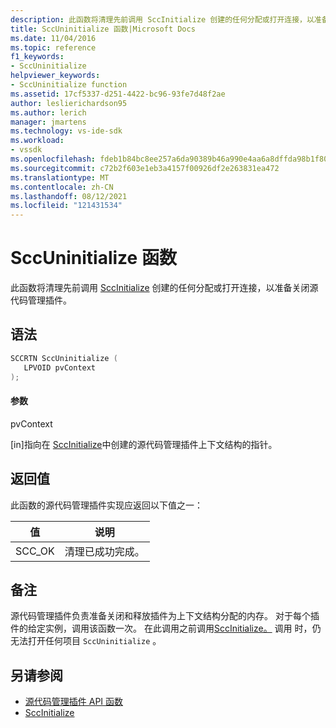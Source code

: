 ```yaml
---
description: 此函数将清理先前调用 SccInitialize 创建的任何分配或打开连接，以准备关闭源代码管理插件。
title: SccUninitialize 函数|Microsoft Docs
ms.date: 11/04/2016
ms.topic: reference
f1_keywords:
- SccUninitialize
helpviewer_keywords:
- SccUninitialize function
ms.assetid: 17cf5337-d251-4422-bc96-93fe7d48f2ae
author: leslierichardson95
ms.author: lerich
manager: jmartens
ms.technology: vs-ide-sdk
ms.workload:
- vssdk
ms.openlocfilehash: fdeb1b84bc8ee257a6da90389b46a990e4aa6a8dffda98b1f80964710e56bdac
ms.sourcegitcommit: c72b2f603e1eb3a4157f00926df2e263831ea472
ms.translationtype: MT
ms.contentlocale: zh-CN
ms.lasthandoff: 08/12/2021
ms.locfileid: "121431534"
---
```

# <a name="sccuninitialize-function"></a>SccUninitialize 函数
此函数将清理先前调用 [SccInitialize](../extensibility/sccinitialize-function.md) 创建的任何分配或打开连接，以准备关闭源代码管理插件。

## <a name="syntax"></a>语法

```cpp
SCCRTN SccUninitialize (
   LPVOID pvContext
);
```

#### <a name="parameters"></a>参数
 pvContext

[in]指向在 [SccInitialize](../extensibility/sccinitialize-function.md)中创建的源代码管理插件上下文结构的指针。

## <a name="return-value"></a>返回值
 此函数的源代码管理插件实现应返回以下值之一：

|值|说明|
|-----------|-----------------|
|SCC_OK|清理已成功完成。|

## <a name="remarks"></a>备注
 源代码管理插件负责准备关闭和释放插件为上下文结构分配的内存。 对于每个插件的给定实例，调用该函数一次。 在此调用之前调用[SccInitialize。](../extensibility/sccinitialize-function.md) 调用 时，仍无法打开任何项目 `SccUninitialize` 。

## <a name="see-also"></a>另请参阅
- [源代码管理插件 API 函数](../extensibility/source-control-plug-in-api-functions.md)
- [SccInitialize](../extensibility/sccinitialize-function.md)
